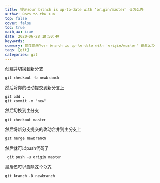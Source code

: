 ```yaml
---
title: 提示Your branch is up-to-date with 'origin/master' 该怎么办
author: Born to the sun
top: false
cover: false
toc: true
mathjax: true
date: 2020-06-28 18:50:40
keywords:
summary: 提交提示Your branch is up-to-date with 'origin/master' 该怎么办
tags: [git]
categories: git
---
```

创建并切换到新分支
```
git checkout -b newbranch
```
然后将你的改动提交到新分支上
```
git add . 
git commit -m "new"
```
然后切换到主分支
```
git checkout master 
```
然后将新分支提交的改动合并到主分支上
```
git merge newbranch 
```
然后就可以push代码了
```
 git push -u origin master
```
最后还可以删除这个分支
```
git branch -D newbranch
```